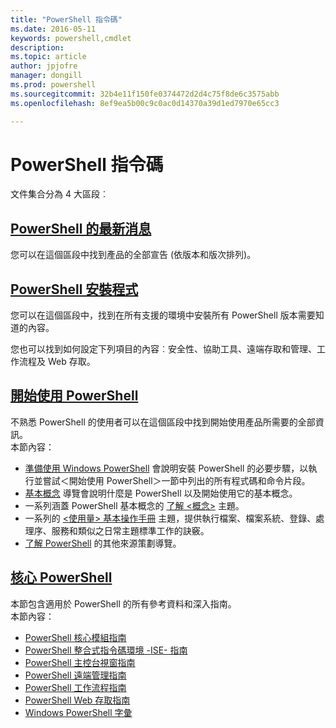```yaml
---
title: "PowerShell 指令碼"
ms.date: 2016-05-11
keywords: powershell,cmdlet
description: 
ms.topic: article
author: jpjofre
manager: dongill
ms.prod: powershell
ms.sourcegitcommit: 32b4e11f150fe0374472d2d4c75f8de6c3575abb
ms.openlocfilehash: 8ef9ea5b00c9c0ac0d14370a39d1ed7970e65cc3

---
```


#  PowerShell 指令碼

文件集合分為 4 大區段︰

##  [PowerShell 的最新消息](whats-new/What-s-New-With-PowerShell.md)
您可以在這個區段中找到產品的全部宣告 (依版本和版次排列)。

##  [PowerShell 安裝程式](setup/setup-reference.md)
您可以在這個區段中，找到在所有支援的環境中安裝所有 PowerShell 版本需要知道的內容。  

您也可以找到如何設定下列項目的內容︰安全性、協助工具、遠端存取和管理、工作流程及 Web 存取。

##  [開始使用 PowerShell](getting-started/Getting-Started-with-Windows-PowerShell.md)
不熟悉 PowerShell 的使用者可以在這個區段中找到開始使用產品所需要的全部資訊。  
本節內容：
-   [準備使用 Windows PowerShell](getting-started/Getting-Ready-to-Use-Windows-PowerShell.md) 會說明安裝 PowerShell 的必要步驟，以執行並嘗試＜開始使用 PowerShell＞一節中列出的所有程式碼和命令片段。
-  [基本概念](getting-started/fundamental-concepts.md) 導覽會說明什麼是 PowerShell 以及開始使用它的基本概念。
-  一系列涵蓋 PowerShell 基本概念的 [了解 &lt;概念&gt;](getting-started/understanding-concepts-reference.md) 主題。
-  一系列的 [&lt;使用量&gt; 基本操作手冊](getting-started/cookbooks/basic-cookbooks-reference.md) 主題，提供執行檔案、檔案系統、登錄、處理序、服務和類似之日常主題標準工作的訣竅。
-  [了解 PowerShell](getting-started/more-powershell-learning.md) 的其他來源策劃導覽。

##  [核心 PowerShell](core-powershell/core-powershell.md)
本節包含適用於 PowerShell 的所有參考資料和深入指南。  
本節內容：
-  [PowerShell 核心模組指南](core-powershell/core-modules.md)
-  [PowerShell 整合式指令碼環境 -ISE- 指南](core-powershell/ise-guide.md)
-  [PowerShell 主控台視窗指南](core-powershell/console-guide.md)
-  [PowerShell 遠端管理指南](core-powershell/Running-Remote-Commands.md)
-  [PowerShell 工作流程指南](core-powershell/workflows-guide.md)
-  [PowerShell Web 存取指南](core-powershell/web-access.md)
-  [Windows PowerShell 字彙](Windows-PowerShell-Glossary.md)




<!--HONumber=Jun16_HO4-->


